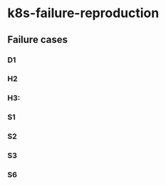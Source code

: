 # k8s-failure-reproduction

## Failure cases
### D1

### H2

### H3: 

### S1

### S2

### S3

### S6
